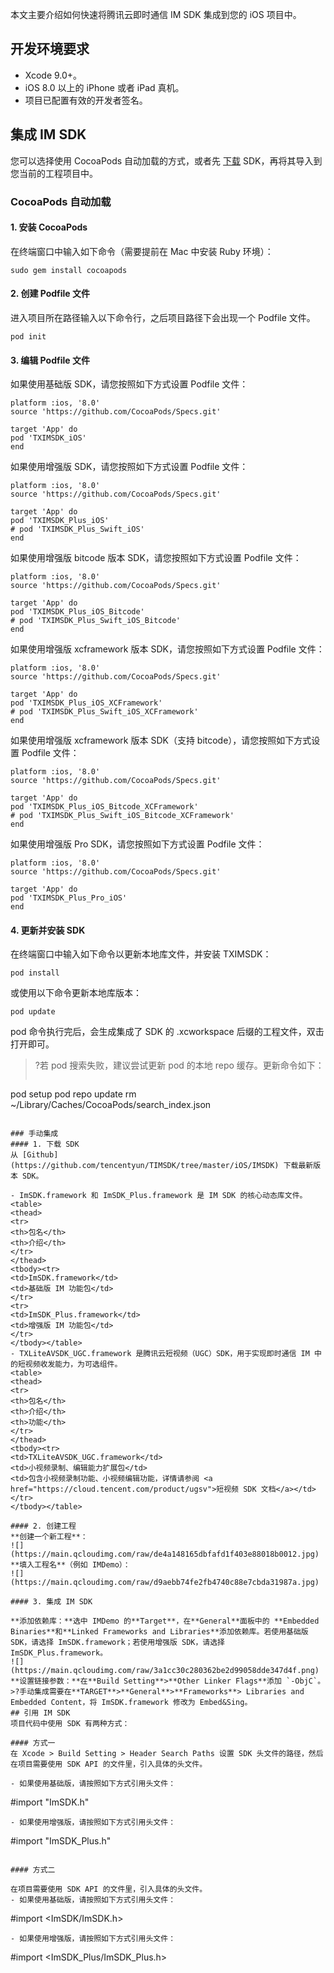 
本文主要介绍如何快速将腾讯云即时通信 IM SDK 集成到您的 iOS 项目中。

## 开发环境要求
- Xcode 9.0+。
- iOS 8.0 以上的 iPhone 或者 iPad 真机。
- 项目已配置有效的开发者签名。

## 集成 IM SDK
您可以选择使用 CocoaPods 自动加载的方式，或者先 [下载](https://github.com/tencentyun/TIMSDK/tree/master/iOS/IMSDK) SDK，再将其导入到您当前的工程项目中。

### CocoaPods 自动加载
#### 1. 安装 CocoaPods
在终端窗口中输入如下命令（需要提前在 Mac 中安装 Ruby 环境）：
```
sudo gem install cocoapods
```

#### 2. 创建 Podfile 文件
进入项目所在路径输入以下命令行，之后项目路径下会出现一个 Podfile 文件。
```
pod init
```

#### 3. 编辑 Podfile 文件
如果使用基础版 SDK，请您按照如下方式设置 Podfile 文件：

```
platform :ios, '8.0'
source 'https://github.com/CocoaPods/Specs.git'

target 'App' do
pod 'TXIMSDK_iOS'
end
```

如果使用增强版 SDK，请您按照如下方式设置 Podfile 文件：
```
platform :ios, '8.0'
source 'https://github.com/CocoaPods/Specs.git'

target 'App' do
pod 'TXIMSDK_Plus_iOS'
# pod 'TXIMSDK_Plus_Swift_iOS'
end
```

如果使用增强版 bitcode 版本 SDK，请您按照如下方式设置 Podfile 文件：
```
platform :ios, '8.0'
source 'https://github.com/CocoaPods/Specs.git'

target 'App' do
pod 'TXIMSDK_Plus_iOS_Bitcode'
# pod 'TXIMSDK_Plus_Swift_iOS_Bitcode'
end
```

如果使用增强版 xcframework 版本 SDK，请您按照如下方式设置 Podfile 文件：
```
platform :ios, '8.0'
source 'https://github.com/CocoaPods/Specs.git'

target 'App' do
pod 'TXIMSDK_Plus_iOS_XCFramework'
# pod 'TXIMSDK_Plus_Swift_iOS_XCFramework'
end
```

如果使用增强版 xcframework 版本 SDK（支持 bitcode），请您按照如下方式设置 Podfile 文件：
```
platform :ios, '8.0'
source 'https://github.com/CocoaPods/Specs.git'

target 'App' do
pod 'TXIMSDK_Plus_iOS_Bitcode_XCFramework'
# pod 'TXIMSDK_Plus_Swift_iOS_Bitcode_XCFramework'
end
```

如果使用增强版 Pro SDK，请您按照如下方式设置 Podfile 文件：
```
platform :ios, '8.0'
source 'https://github.com/CocoaPods/Specs.git'

target 'App' do
pod 'TXIMSDK_Plus_Pro_iOS'
end
```

#### 4. 更新并安装 SDK
在终端窗口中输入如下命令以更新本地库文件，并安装 TXIMSDK：
```
pod install
```
或使用以下命令更新本地库版本：
```
pod update
```

pod 命令执行完后，会生成集成了 SDK 的 .xcworkspace 后缀的工程文件，双击打开即可。
>?若 pod 搜索失败，建议尝试更新 pod 的本地 repo 缓存。更新命令如下：
>```
pod setup
pod repo update
rm ~/Library/Caches/CocoaPods/search_index.json
```

### 手动集成
#### 1. 下载 SDK
从 [Github](https://github.com/tencentyun/TIMSDK/tree/master/iOS/IMSDK) 下载最新版本 SDK。

- ImSDK.framework 和 ImSDK_Plus.framework 是 IM SDK 的核心动态库文件。
<table>
<thead>
<tr>
<th>包名</th>
<th>介绍</th>
</tr>
</thead>
<tbody><tr>
<td>ImSDK.framework</td>
<td>基础版 IM 功能包</td>
</tr>
<tr>
<td>ImSDK_Plus.framework</td>
<td>增强版 IM 功能包</td>
</tr>
</tbody></table>
- TXLiteAVSDK_UGC.framework 是腾讯云短视频（UGC）SDK，用于实现即时通信 IM 中的短视频收发能力，为可选组件。
<table>
<thead>
<tr>
<th>包名</th>
<th>介绍</th>
<th>功能</th>
</tr>
</thead>
<tbody><tr>
<td>TXLiteAVSDK_UGC.framework</td>
<td>小视频录制、编辑能力扩展包</td>
<td>包含小视频录制功能、小视频编辑功能，详情请参阅 <a href="https://cloud.tencent.com/product/ugsv">短视频 SDK 文档</a></td>
</tr>
</tbody></table>

#### 2. 创建工程
**创建一个新工程**：
![](https://main.qcloudimg.com/raw/de4a148165dbfafd1f403e88018b0012.jpg)
**填入工程名**（例如 IMDemo）：
![](https://main.qcloudimg.com/raw/d9aebb74fe2fb4740c88e7cbda31987a.jpg)

#### 3. 集成 IM SDK

**添加依赖库：**选中 IMDemo 的**Target**，在**General**面板中的 **Embedded Binaries**和**Linked Frameworks and Libraries**添加依赖库。若使用基础版 SDK，请选择 ImSDK.framework；若使用增强版 SDK，请选择 ImSDK_Plus.framework。
![](https://main.qcloudimg.com/raw/3a1cc30c280362be2d99058dde347d4f.png)
**设置链接参数：**在**Build Setting**>**Other Linker Flags**添加 `-ObjC`。
>?手动集成需要在**TARGET**>**General**>**Frameworks**> Libraries and Embedded Content，将 ImSDK.framework 修改为 Embed&Sing。
## 引用 IM SDK
项目代码中使用 SDK 有两种方式：

#### 方式一
在 Xcode > Build Setting > Header Search Paths 设置 SDK 头文件的路径，然后在项目需要使用 SDK API 的文件里，引入具体的头文件。

- 如果使用基础版，请按照如下方式引用头文件：
```
#import "ImSDK.h"
```
- 如果使用增强版，请按照如下方式引用头文件：
```
#import "ImSDK_Plus.h"
```

#### 方式二
 
在项目需要使用 SDK API 的文件里，引入具体的头文件。
- 如果使用基础版，请按照如下方式引用头文件：
```
#import <ImSDK/ImSDK.h>
```
- 如果使用增强版，请按照如下方式引用头文件：
```
#import <ImSDK_Plus/ImSDK_Plus.h>
```
